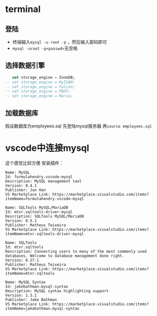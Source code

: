 # terminal
## 登陆
- 终端输入`mysql -u root -p`  ，然后输入密码即可
- `mysql -uroot -p<passwd>`无空格

## 选择数据引擎

```sql
   set storage_engine = InnoDB; 
-- set storage_engine = MyISAM;
-- set storage_engine = Falcon;
-- set storage_engine = PBXT;
-- set storage_engine = Maria;
```

## 加载数据库
假设数据库为employees.sql
先登陆mysql服务器
再`source employees.sql`



# vscode中连接mysql
这个感觉比较方便
安装插件：
```
Name: MySQL
Id: formulahendry.vscode-mysql
Description: MySQL management tool
Version: 0.4.1
Publisher: Jun Han
VS Marketplace Link: https://marketplace.visualstudio.com/items?itemName=formulahendry.vscode-mysql
```

```
Name: SQLTools MySQL/MariaDB
Id: mtxr.sqltools-driver-mysql
Description: SQLTools MySQL/MariaDB
Version: 0.5.1
Publisher: Matheus Teixeira
VS Marketplace Link: https://marketplace.visualstudio.com/items?itemName=mtxr.sqltools-driver-mysql
```

```
Name: SQLTools
Id: mtxr.sqltools
Description: Connecting users to many of the most commonly used databases. Welcome to database management done right.
Version: 0.27.1
Publisher: Matheus Teixeira
VS Marketplace Link: https://marketplace.visualstudio.com/items?itemName=mtxr.sqltools
```

```
Name: MySQL Syntax
Id: jakebathman.mysql-syntax
Description: MySQL syntax highlighting support
Version: 1.3.1
Publisher: Jake Bathman
VS Marketplace Link: https://marketplace.visualstudio.com/items?itemName=jakebathman.mysql-syntax
```